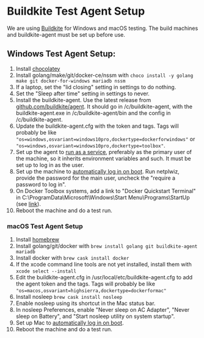<h1>Buildkite Test Agent Setup</h1>

We are using [Buildkite](https://buildkite.com/drud) for Windows and macOS testing. The build machines and buildkite-agent must be set up before use.

## Windows Test Agent Setup:

1. Install [chocolatey](https://chocolatey.org/)
2. Install golang/make/git/docker-ce/nssm with `choco install -y golang make git docker-for-windows mariadb nssm`
3. If a laptop, set the "lid closing" setting in settings to do nothing.
4. Set the "Sleep after time" setting in settings to never.
5. Install the buildkite-agent. Use the latest release from [github.com/buildkite/agent](https://github.com/buildkite/agent/releases). It should go in /c/buildkite-agent, with the buildkite-agent.exe in /c/buildkite-agent/bin and the config in /c/buildkite-agent.
6. Update the buildkite-agent.cfg with the token and tags. Tags will probably be like `"os=windows,osvariant=windows10pro,dockertype=dockerforwindows"` or `"os=windows,osvariant=windows10pro,dockertype=toolbox"`.
7. Set up the agent to [run as a service](https://buildkite.com/docs/agent/v3/windows#running-as-a-service), preferably as the primary user of the machine, so it inherits environment variables and such. It must be set up to log in as the user.
8. Set up the machine to [automatically log in on boot](https://www.cnet.com/how-to/automatically-log-in-to-your-windows-10-pc/).  Run netplwiz, provide the password for the main user, uncheck the "require a password to log in".
9. On Docker Toolbox systems, add a link to "Docker Quickstart Terminal" in C:\ProgramData\Microsoft\Windows\Start Menu\Programs\StartUp (see [link](http://www.thewindowsclub.com/make-programs-run-on-startup-windows)).
10. Reboot the machine and do a test run.

### macOS Test Agent Setup

1. Install [homebrew](https://brew.sh/)
2. Install golang/git/docker with `brew install golang git buildkite-agent mariadb`
3. Install docker with `brew cask install docker`
4. If the xcode command line tools are not yet installed, install them with `xcode select --install`
5. Edit the buildkite-agent.cfg in /usr/local/etc/buildkite-agent.cfg to add the agent token and the tags. Tags will probably be like `"os=macos,osvariant=highsierra,dockertype=dockerformac"`
6. Install nosleep `brew cask install nosleep`
7. Enable nosleep using its shortcut in the Mac status bar.
8. In nosleep Preferences, enable "Never sleep on AC Adapter", "Never sleep on Battery", and "Start nosleep utility on system startup".
9. Set up Mac to [automatically log in on boot](https://support.apple.com/en-us/HT201476).
10. Reboot the machine and do a test run.
